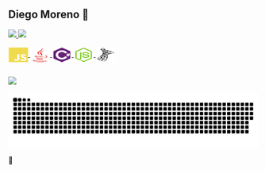 ## Diego Moreno 👋
 <div>
  <a href="https://github.com/diegovalemoreno">
  <img height="180em" src="https://github-readme-stats.vercel.app/api?username=diegovalemoreno&show_icons=true&theme=dracula&include_all_commits=true&count_private=true"/>
  <img height="180em" src="https://github-readme-stats.vercel.app/api/top-langs/?username=diegovalemoreno&layout=compact&langs_count=7&theme=dracula"/>
</div>
<div style="display: inline_block"><br>
  <img align="center" alt="diegovalemoreno-Js" height="30" width="40" src="https://raw.githubusercontent.com/devicons/devicon/master/icons/javascript/javascript-plain.svg">
  <img align="center" alt="diegovalemoreno-Java" height="30" width="40" src="https://raw.githubusercontent.com/devicons/devicon/master/icons/java/java-plain.svg">
  <img align="center" alt="diegovalemoreno-Csharp" height="30" width="40" src="https://raw.githubusercontent.com/devicons/devicon/master/icons/csharp/csharp-plain.svg">
  <img align="center" alt="diegovalemoreno-NodeJs" height="30" width="40" src="https://raw.githubusercontent.com/devicons/devicon/master/icons/nodejs/nodejs-plain.svg">
  <img align="center" alt="diegovalemoreno-SQL" height="30" width="40" src="https://raw.githubusercontent.com/devicons/devicon/master/icons/microsoftsqlserver/microsoftsqlserver-plain.svg">
</div>

##

<div> 
  <a href="https://www.linkedin.com/in/diegovalemoreno/" target="_blank"><img src="https://img.shields.io/badge/-LinkedIn-%230077B5?style=for-the-badge&logo=linkedin&logoColor=white" target="_blank"></a> 

![Snake animation](https://github.com/diegovalemoreno/diegovalemoreno/blob/main/github-contribution-grid-snake.svg)


</div>

🚀
